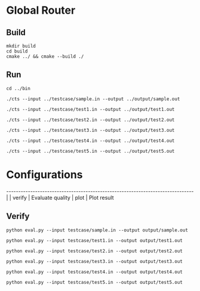 # Global Router

## Build
```
mkdir build
cd build 
cmake ../ && cmake --build ./
```

## Run
```
cd ../bin

./cts --input ../testcase/sample.in --output ../output/sample.out

./cts --input ../testcase/test1.in --output ../output/test1.out

./cts --input ../testcase/test2.in --output ../output/test2.out

./cts --input ../testcase/test3.in --output ../output/test3.out

./cts --input ../testcase/test4.in --output ../output/test4.out

./cts --input ../testcase/test5.in --output ../output/test5.out
```

# Configurations
------------------------------------------------------------------------------ |
| verify                  | Evaluate quality 
| plot                    | Plot result  

## Verify
```
python eval.py --input testcase/sample.in --output output/sample.out

python eval.py --input testcase/test1.in --output output/test1.out

python eval.py --input testcase/test2.in --output output/test2.out

python eval.py --input testcase/test3.in --output output/test3.out

python eval.py --input testcase/test4.in --output output/test4.out

python eval.py --input testcase/test5.in --output output/test5.out

```